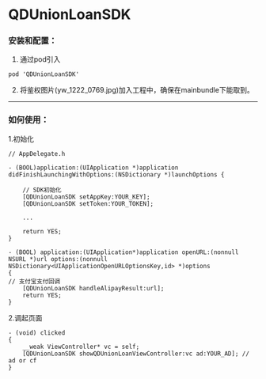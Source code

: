 # QDUnionLoanSDK

### 安装和配置：

1. 通过pod引入
```
pod 'QDUnionLoanSDK'
```
2. 将鉴权图片(yw_1222_0769.jpg)加入工程中，确保在mainbundle下能取到。
---

### 如何使用：
1.初始化

```
// AppDelegate.h

- (BOOL)application:(UIApplication *)application didFinishLaunchingWithOptions:(NSDictionary *)launchOptions {

    // SDK初始化
    [QDUnionLoanSDK setAppKey:YOUR_KEY];
    [QDUnionLoanSDK setToken:YOUR_TOKEN];
    
    ...
    
    return YES;
}

- (BOOL) application:(UIApplication*)application openURL:(nonnull NSURL *)url options:(nonnull NSDictionary<UIApplicationOpenURLOptionsKey,id> *)options
{
// 支付宝支付回调
    [QDUnionLoanSDK handleAlipayResult:url];
    return YES;
}

```

2.调起页面

```
- (void) clicked
{
    __weak ViewController* vc = self;
    [QDUnionLoanSDK showQDUnionLoanViewController:vc ad:YOUR_AD]; // ad or cf
}
```
